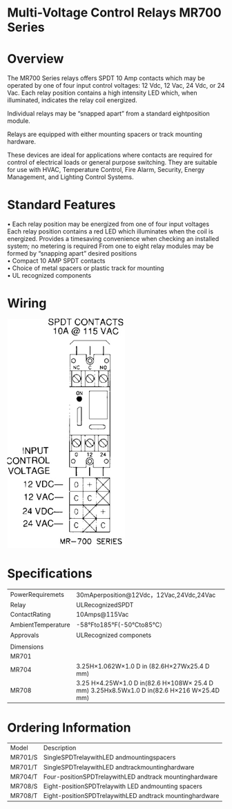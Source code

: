 # Multi-Voltage Control Relays MR700 Series  

# Overview  

The MR700 Series relays offers SPDT 10 Amp contacts which may be operated by one of four input control voltages: 12 Vdc, 12 Vac, 24 Vdc, or 24 Vac. Each relay position contains a high intensity LED which, when illuminated, indicates the relay coil energized.  

Individual relays may be “snapped apart” from a standard eightposition module.  

Relays are equipped with either mounting spacers or track mounting hardware.  

These devices are ideal for applications where contacts are required for control of electrical loads or general purpose switching. They are suitable for use with HVAC, Temperature Control, Fire Alarm, Security, Energy Management, and Lighting Control Systems.  

# Standard Features  

•	 Each relay position may be energized from one of four input voltages   
Each relay position contains a red LED which illuminates when the coil is energized. Provides a timesaving convenience when checking an installed system; no metering is required From one to eight relay modules may be formed by “snapping apart” desired positions   
•	 Compact 10 AMP SPDT contacts   
•	 Choice of metal spacers or plastic track for mounting   
•	 UL recognized components  

# Wiring  

![](images/d7424a9adb1b550743b89a13d2e764f83ef551477f0d4610de49226e5572da66.jpg)  

# Specifications  

<html><body><table><tr><td>PowerRequiremets</td><td>30mAperposition@12Vdc，12Vac,24Vdc,24Vac</td></tr><tr><td>Relay</td><td>ULRecognizedSPDT</td></tr><tr><td>ContactRating</td><td>10Amps@115Vac</td></tr><tr><td>AmbientTemperature</td><td>-58°Fto185°F(-50°Cto85°C）</td></tr><tr><td>Approvals</td><td>ULRecognized componets</td></tr><tr><td></td><td></td></tr><tr><td colspan="2">Dimensions</td></tr><tr><td>MR701</td><td></td></tr><tr><td>MR704</td><td>3.25H×1.062W×1.0 D in (82.6H×27Wx25.4 D mm)</td></tr><tr><td>MR708</td><td>3.25 H×4.25W×1.0 D in(82.6 H×108W× 25.4 D mm) 3.25Hx8.5Wx1.0 D in(82.6 H×216 W×25.4D mm)</td></tr></table></body></html>  

# Ordering Information  

<html><body><table><tr><td>Model</td><td>Description</td></tr><tr><td>MR701/S</td><td>SingleSPDTrelaywithLED andmountingspacers</td></tr><tr><td>MR701/T</td><td>SingleSPDTrelaywithLED andtrackmountinghardware</td></tr><tr><td>MR704/T</td><td>Four-positionSPDTrelaywithLED andtrack mountinghardware</td></tr><tr><td>MR708/S</td><td>Eight-positionSPDTrelaywith LED andmounting spacers</td></tr><tr><td>MR708/T</td><td>Eight-positionSPDTrelaywithLED andtrack mountinghardware</td></tr></table></body></html>  